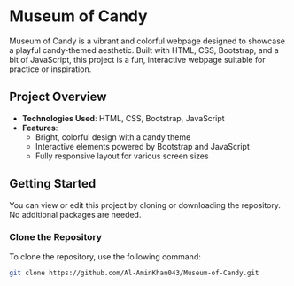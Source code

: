 # Museum of Candy

Museum of Candy is a vibrant and colorful webpage designed to showcase a playful candy-themed aesthetic. Built with HTML, CSS, Bootstrap, and a bit of JavaScript, this project is a fun, interactive webpage suitable for practice or inspiration.

## Project Overview

- **Technologies Used**: HTML, CSS, Bootstrap, JavaScript
- **Features**:
  - Bright, colorful design with a candy theme
  - Interactive elements powered by Bootstrap and JavaScript
  - Fully responsive layout for various screen sizes

## Getting Started

You can view or edit this project by cloning or downloading the repository. No additional packages are needed.

### Clone the Repository

To clone the repository, use the following command:

```bash
git clone https://github.com/Al-AminKhan043/Museum-of-Candy.git
